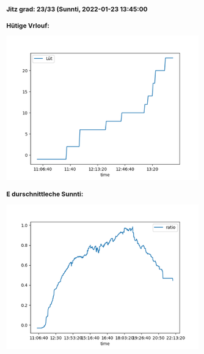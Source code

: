 ### Jitz grad: 23/33 (Sunnti, 2022-01-23 13:45:00

### Hütige Vrlouf:
![Graph](Today.png)

### E durschnittleche Sunnti:
![Graph](Sunnti.png)